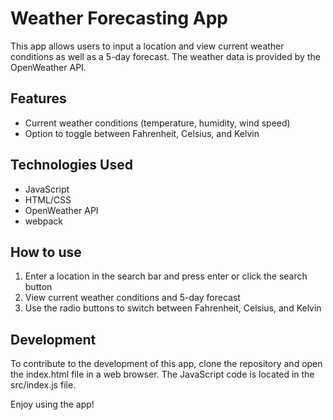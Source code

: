 # Weather Forecasting App

This app allows users to input a location and view current weather conditions as well as a 5-day forecast. The weather data is provided by the OpenWeather API.
## Features

- Current weather conditions (temperature, humidity, wind speed)
- Option to toggle between Fahrenheit, Celsius, and Kelvin

## Technologies Used

- JavaScript
- HTML/CSS
- OpenWeather API
- webpack

## How to use

1. Enter a location in the search bar and press enter or click the search button
2. View current weather conditions and 5-day forecast
3. Use the radio buttons to switch between Fahrenheit, Celsius, and Kelvin

## Development

To contribute to the development of this app, clone the repository and open the index.html file in a web browser. The JavaScript code is located in the src/index.js file.

Enjoy using the app!
